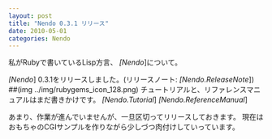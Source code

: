 ```yaml
---
layout: post
title: "Nendo 0.3.1 リリース"
date: 2010-05-01
categories: Nendo
---
```

私がRubyで書いているLisp方言、 *[Nendo*]について。

*[Nendo*] 0.3.1をリリースしました。(リリースノート: *[Nendo.ReleaseNote*])
##(img ../img/rubygems_icon_128.png)
チュートリアルと、リファレンスマニュアルはまだ書きかけです。
*[Nendo.Tutorial*] 
*[Nendo.ReferenceManual*] 

あまり、作業が進んでいませんが、一旦区切ってリリースしておきます。
現在はおもちゃのCGIサンプルを作りながら少しづつ肉付けしていっています。
